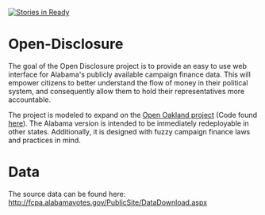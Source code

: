 [![Stories in Ready](https://badge.waffle.io/codeforbirmingham/open-disclosure.png?label=ready&title=Ready)](https://waffle.io/codeforbirmingham/open-disclosure)

Open-Disclosure
===============

The goal of the Open Disclosure project is to provide an easy to use web interface for Alabama's publicly available campaign finance data. This will empower citizens to better understand the flow of money in their
political system, and consequently allow them to hold their representatives more accountable. 

The project is modeled to expand on the [Open Oakland project](http://opendisclosure.io/) (Code found [here](https://github.com/openoakland/opendisclosure)). The Alabama version is intended to be immediately redeployable in other states. Additionally, it is designed with fuzzy campaign finance laws and practices in mind. 


Data
====
The source data can be found here: http://fcpa.alabamavotes.gov/PublicSite/DataDownload.aspx
